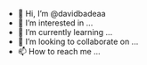 - 👋 Hi, I’m @davidbadeaa
- 👀 I’m interested in ...
- 🌱 I’m currently learning ...
- 💞️ I’m looking to collaborate on ...
- 📫 How to reach me ...

<!---
davidbadeaa/davidbadeaa is a ✨ special ✨ repository because its `README.md` (this file) appears on your GitHub profile.
You can click the Preview link to take a look at your changes.
--->
